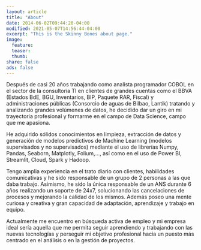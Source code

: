 ```yaml
---
layout: article
title: "About"
date: 2014-06-02T09:44:20-04:00
modified: 2021-05-07T14:56:44-04:00
excerpt: "This is the Skinny Bones about page."
image:
  feature:
  teaser:
  thumb:
share: false
ads: false
---
```


Después de casi 20 años trabajando como analista programador COBOL en el sector de la consultoría TI en clientes de grandes cuentas como el BBVA (Estados BdE, BGU, Inventarios, BIP, Paquete RAR, Fiscal) y administraciones públicas (Consorcio de aguas de Bilbao, Lantik) tratando y analizando grandes volúmenes de datos, he decidido dar un giro en mi trayectoria profesional y formarme en el campo de Data Science, campo que me apasiona.

He adquirido sólidos conocimientos en limpieza, extracción de datos y generación de modelos predictivos de Machine Learning (modelos supervisados y no supervisados) mediante el uso de librerías Numpy, Pandas, Seaborn, Matplotly, Folium,..., así como en el uso de Power BI, Streamlit, Cloud, Spark y Hadoop.

Tengo amplia experiencia en el trato diario con clientes, habilidades comunicativas y he sido responsable de un grupo de 2 personas a las que daba trabajo. Asimismo, he sido la única responsable de un ANS durante 6 años realizando un soporte de 24x7, solucionando las cancelaciones de procesos y mejorando la calidad de los mismos. Además poseo una mente curiosa y creativa y gran capacidad de adaptación, aprendizaje y trabajo en equipo.

Actualmente me encuentro en búsqueda activa de empleo y mi empresa ideal sería aquella que me permita seguir aprendiendo y trabajando con las nuevas tecnologías y perseguir mi objetivo profesional hacia un puesto más centrado en el análisis o en la gestión de proyectos.
